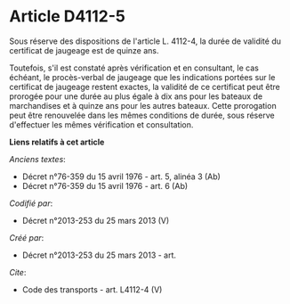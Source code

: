 # Article D4112-5

Sous réserve des dispositions de l'article L. 4112-4, la durée de validité du certificat de jaugeage est de quinze ans. 

Toutefois, s'il est constaté après vérification et en consultant, le cas échéant, le procès-verbal de jaugeage que les
indications portées sur le certificat de jaugeage restent exactes, la validité de ce certificat peut être prorogée pour une
durée au plus égale à dix ans pour les bateaux de marchandises et à quinze ans pour les autres bateaux. Cette prorogation
peut être renouvelée dans les mêmes conditions de durée, sous réserve d'effectuer les mêmes vérification et consultation.

**Liens relatifs à cet article**

_Anciens textes_:

  - Décret n°76-359 du 15 avril 1976 - art. 5, alinéa 3 (Ab)
  - Décret n°76-359 du 15 avril 1976 - art. 6 (Ab)

_Codifié par_:

  - Décret n°2013-253 du 25 mars 2013 (V)

_Créé par_:

  - Décret n°2013-253 du 25 mars 2013 - art.

_Cite_:

  - Code des transports - art. L4112-4 (V)
